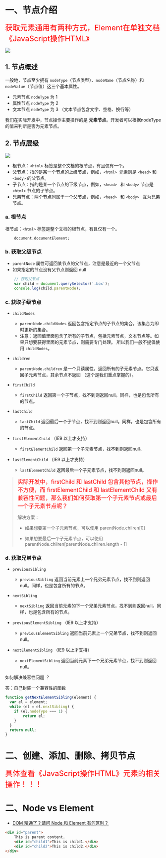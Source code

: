 # 一、节点介绍

<font color='red' size=5>获取元素通用有两种方式，Element在单独文档《JavaScript操作HTML》</font>

![](/AllFiles/JS/Dom/节点/images/001.png)



## 1. 节点概述

一般地，节点至少拥有 `nodeType`（节点类型）、`nodeName`（节点名称）和 `nodeValue`（节点值）这三个基本属性。

* 元素节点  `nodeType`  为 1
* 属性节点  `nodeType`  为 2
* 文本节点  `nodeType`  为 3 （文本节点包含文字、空格、换行等）

我们在实际开发中，节点操作主要操作的是 **元素节点**。开发者可以根据nodeType的值来判断是否为元素节点。



## 2. 节点层级

![](/AllFiles/JS/Dom/节点/images/002.png)

- 根节点：`<html>` 标签是整个文档的根节点，有且仅有一个。
- 父节点：指的是某一个节点的上级节点，例如，`<html> `元素则是 `<head>` 和 `<body>` 的父节点。
- 子节点：指的是某一个节点的下级节点，例如，`<head> ` 和 `<body>` 节点是 `<html>` 节点的子节点。
- 兄弟节点：两个节点同属于一个父节点，例如，`<head> ` 和 `<body> ` 互为兄弟节点。



### a. 根节点

根节点：`<html>` 标签是整个文档的根节点，有且仅有一个。

```
	document.documentElement;
```



### b. 获取父级节点

* `parentNode` 属性可返回某节点的父节点，注意是最近的一个父节点
* 如果指定的节点没有父节点则返回 null 

```js
    // 获取父节点
    var child = document.querySelector('.box');
    console.log(child.parentNode);
```



### c. 获取子级节点

* `childNodes`
    * `parentNode.childNodes` 返回包含指定节点的子节点的集合，该集合为即时更新的集合。
    * 注意：返回值里面包含了所有的子节点，包括元素节点，文本节点等。如果只想要获得里面的元素节点，则需要专门处理。 所以我们一般不提倡使用 `childNodes`。

* `children`
    * `parentNode.children` 是一个只读属性，返回所有的子元素节点。它只返回子元素节点，其余节点不返回 （这个是我们重点掌握的）。

* `firstChild`
    * `firstChild` 返回第一个子节点，找不到则返回null。同样，也是包含所有的节点。

* `lastChild`
    * `lastChild` 返回最后一个子节点，找不到则返回null。同样，也是包含所有的节点。

* `firstElementChild` （IE9 以上才支持）
    * `firstElementChild`  返回第一个子元素节点，找不到则返回null。

* `lastElementChild` （IE9 以上才支持）
    * `lastElementChild` 返回最后一个子元素节点，找不到则返回null。  


> <font color='red' size=4>实际开发中，firstChild 和 lastChild 包含其他节点，操作不方便，而 firstElementChild 和 lastElementChild 又有兼容性问题，那么我们如何获取第一个子元素节点或最后一个子元素节点呢？</font>
>
> 解决方案：
>
> * 如果想要第一个子元素节点，可以使用 parentNode.chilren[0] 
>
> * 如果想要最后一个子元素节点，可以使用 parentNode.chilren[parentNode.chilren.length - 1] </font>



### d. 获取兄弟节点

* `previousSibling`
    * `previousSibling` 返回当前元素上一个兄弟元素节点，找不到则返回null。同样，也是包含所有的节点。

* `nextSibling`
    * `nextSibling` 返回当前元素的下一个兄弟元素节点，找不到则返回null。同样，也是包含所有的节点。

* `previousElementSibling` （IE9 以上才支持）
    * `previousElementSibling` 返回当前元素上一个兄弟节点，找不到则返回null。 

* `nextElementSibling` （IE9 以上才支持）
    * `nextElementSibling` 返回当前元素下一个兄弟元素节点，找不到则返回null。 




如何解决兼容性问题 ？

答：自己封装一个兼容性的函数  

```js
function getNextElementSibling(element) {
  var el = element;
  while (el = el.nextSibling) {
    if (el.nodeType === 1) {
        return el;
    }
  }
  return null;
}  
```



# 二、创建、添加、删除、拷贝节点

<font color='red' size=5>具体查看《JavaScript操作HTML》元素的相关操作！！！</font>



# 二、Node vs Element

* [DOM 精通了？请问 Node 和 Element 有何区别？](https://juejin.cn/post/7066778860024496165)

```html
<div id="parent">
    This is parent content.
    <div id="child1">This is child1.</div>
    <div id="child2">This is child2.</div>
</div>
```

